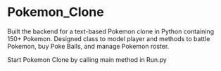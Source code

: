 # Pokemon_Clone
Built the backend for a text-based Pokemon clone in Python containing 150+ Pokemon. Designed class to model player and methods to battle Pokemon, buy Poke Balls, and manage Pokemon roster.

Start Pokemon Clone by calling main method in Run.py
